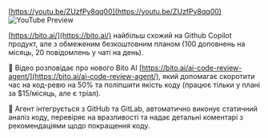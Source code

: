 <!--
date: 2025-02-02T23:23:04.096Z
-->


[https://youtu.be/ZUzfPy8qq00](https://youtu.be/ZUzfPy8qq00)
![YouTube Preview](https://img.youtube.com/vi/ZUzfPy8qq00/mqdefault.jpg)


 [https://bito.ai/](https://bito.ai/) найбільш схожий на Github Copilot продукт, але з обмеженим безкоштовним планом (100 доповнень на місяць, 20 повідомлень у чаті на день). 

🤖 Відео розповідає про нового Bito AI  [https://bito.ai/ai-code-review-agent/](https://bito.ai/ai-code-review-agent/), який допомагає скоротити час на код-ревю на 50% та поліпшити якість коду (працює тільки у плані за $15/місяць, але є тріал). 

🔧 Агент інтегрується з GitHub та GitLab, автоматично виконує статичний аналіз коду, перевіряє на вразливості та надає детальні коментарі з рекомендаціями щодо покращення коду.